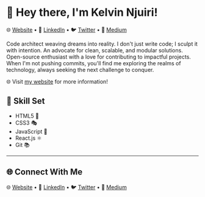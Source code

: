 # 👋 Hey there, I'm Kelvin Njuiri!

🌐 [Website](https://6496e67cdf9c3f5738a94346--kelvin-njuiri.netlify.app/) •
📱 [LinkedIn](https://www.linkedin.com/in/kelvin-njuiri-37b01a273/) •
🐦 [Twitter](https://twitter.com/k_njuiri) •
📝 [Medium](https://medium.com/@knjuiri)

Code architect weaving dreams into reality. I don't just write code; I sculpt it with intention. An advocate for clean, scalable, and modular solutions. Open-source enthusiast with a love for contributing to impactful projects. When I'm not pushing commits, you'll find me exploring the realms of technology, always seeking the next challenge to conquer.

🌐 Visit [my website](https://6496e67cdf9c3f5738a94346--kelvin-njuiri.netlify.app/) for more information!

## 🚀 Skill Set

- HTML5 🎨
- CSS3 🎭
- JavaScript 🚀
- React.js ⚛️
- Git 📚

---

## 🌐 Connect With Me

🌐 [Website](https://6496e67cdf9c3f5738a94346--kelvin-njuiri.netlify.app/) •
📱 [LinkedIn](https://www.linkedin.com/in/kelvin-njuiri/) •
🐦 [Twitter](https://twitter.com/k_njuiri) •
📝 [Medium](https://medium.com/@knjuiri)

